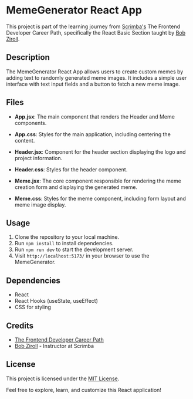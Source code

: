 # MemeGenerator React App

This project is part of the learning journey from [Scrimba's](https://scrimba.com/) The Frontend Developer Career Path, specifically the React Basic Section taught by [Bob Ziroll](https://twitter.com/bobziroll).

## Description

The MemeGenerator React App allows users to create custom memes by adding text to randomly generated meme images. It includes a simple user interface with text input fields and a button to fetch a new meme image.

## Files

- **App.jsx**: The main component that renders the Header and Meme components.

- **App.css**: Styles for the main application, including centering the content.

- **Header.jsx**: Component for the header section displaying the logo and project information.

- **Header.css**: Styles for the header component.

- **Meme.jsx**: The core component responsible for rendering the meme creation form and displaying the generated meme.

- **Meme.css**: Styles for the meme component, including form layout and meme image display.

## Usage

1. Clone the repository to your local machine.
2. Run `npm install` to install dependencies.
3. Run `npm run dev` to start the development server.
4. Visit `http://localhost:5173/` in your browser to use the MemeGenerator.

## Dependencies

- React
- React Hooks (useState, useEffect)
- CSS for styling

## Credits
- [The Frontend Developer Career Path](https://scrimba.com/learn/frontend)
- [Bob Ziroll](https://twitter.com/bobziroll) - Instructor at Scrimba

## License

This project is licensed under the [MIT License](LICENSE).

Feel free to explore, learn, and customize this React application!
